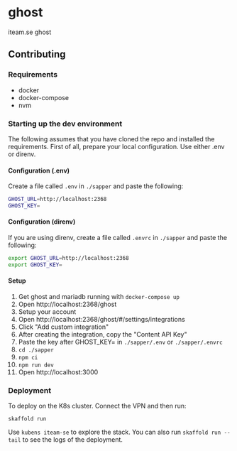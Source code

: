 # ghost

iteam.se ghost

## Contributing

### Requirements

- docker
- docker-compose
- nvm

### Starting up the dev environment

The following assumes that you have cloned the repo and installed the requirements. First of all, prepare your local configuration. Use either .env or direnv.

#### Configuration (.env)

Create a file called `.env` in `./sapper` and paste the following:

```bash
GHOST_URL=http://localhost:2368
GHOST_KEY=
```

#### Configuration (direnv)

If you are using direnv, create a file called `.envrc` in `./sapper` and paste the following:

```bash
export GHOST_URL=http://localhost:2368
export GHOST_KEY=
```

#### Setup

1. Get ghost and mariadb running with `docker-compose up`
2. Open http://localhost:2368/ghost
3. Setup your account
4. Open http://localhost:2368/ghost/#/settings/integrations
5. Click "Add custom integration"
6. After creating the integration, copy the "Content API Key"
7. Paste the key after GHOST_KEY= in `./sapper/.env` or `./sapper/.envrc`
8. `cd ./sapper`
9. `npm ci`
10. `npm run dev`
11. Open http://localhost:3000



### Deployment

To deploy on the K8s cluster. Connect the VPN and then run: 

    skaffold run

Use `kubens iteam-se` to explore the stack. You can also run `skaffold run --tail` to see the logs of the deployment.

